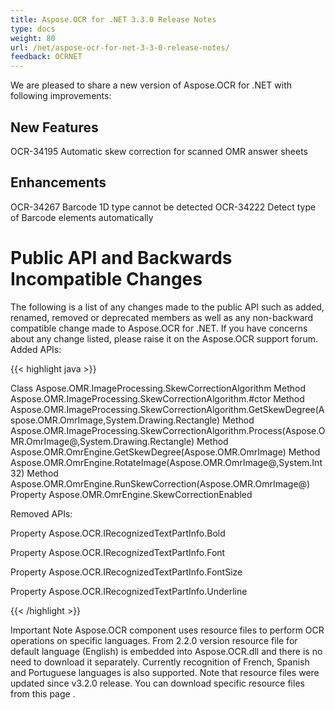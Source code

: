 ```yaml
---
title: Aspose.OCR for .NET 3.3.0 Release Notes
type: docs
weight: 80
url: /net/aspose-ocr-for-net-3-3-0-release-notes/
feedback: OCRNET
---
```


We are pleased to share a new version of Aspose.OCR for .NET with following improvements:
## **New Features**
OCR-34195 Automatic skew correction for scanned OMR answer sheets
## **Enhancements**
OCR-34267 Barcode 1D type cannot be detected 
OCR-34222 Detect type of Barcode elements automatically
# **Public API and Backwards Incompatible Changes**
The following is a list of any changes made to the public API such as added, renamed, removed or deprecated members as well as any non-backward compatible change made to Aspose.OCR for .NET. If you have concerns about any change listed, please raise it on the Aspose.OCR support forum.
Added APIs:

{{< highlight java >}}

 Class Aspose.OMR.ImageProcessing.SkewCorrectionAlgorithm Method Aspose.OMR.ImageProcessing.SkewCorrectionAlgorithm.#ctor Method Aspose.OMR.ImageProcessing.SkewCorrectionAlgorithm.GetSkewDegree(Aspose.OMR.OmrImage,System.Drawing.Rectangle) Method Aspose.OMR.ImageProcessing.SkewCorrectionAlgorithm.Process(Aspose.OMR.OmrImage@,System.Drawing.Rectangle) Method Aspose.OMR.OmrEngine.GetSkewDegree(Aspose.OMR.OmrImage) Method Aspose.OMR.OmrEngine.RotateImage(Aspose.OMR.OmrImage@,System.Int32) Method Aspose.OMR.OmrEngine.RunSkewCorrection(Aspose.OMR.OmrImage@) Property Aspose.OMR.OmrEngine.SkewCorrectionEnabled

Removed APIs:

Property Aspose.OCR.IRecognizedTextPartInfo.Bold

Property Aspose.OCR.IRecognizedTextPartInfo.Font

Property Aspose.OCR.IRecognizedTextPartInfo.FontSize

Property Aspose.OCR.IRecognizedTextPartInfo.Underline

{{< /highlight >}}

Important Note
Aspose.OCR component uses resource files to perform OCR operations on specific languages. From 2.2.0 version resource file for default language (English) is embedded into Aspose.OCR.dll and there is no need to download it separately. Currently recognition of French, Spanish and Portuguese languages is also supported.
Note
that resource files were updated since v3.2.0 release. You can download specific resource files from this page
. 
